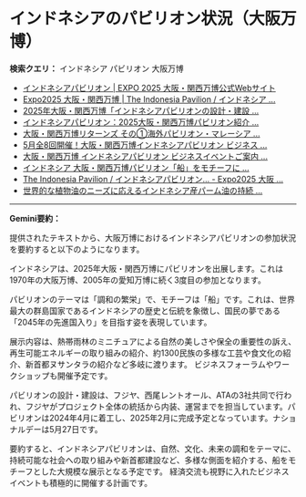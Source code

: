 # インドネシアのパビリオン状況（大阪万博）

**検索クエリ：** インドネシア パビリオン 大阪万博

- [インドネシアパビリオン | EXPO 2025 大阪・関西万博公式Webサイト](https://www.expo2025.or.jp/official-participant/indonesia/)
- [Expo2025 大阪・関西万博 | The Indonesia Pavilion / インドネシア ...](https://www.instagram.com/p/C6s6GRiu_ZW/)
- [2025年大阪・関西万博「インドネシアパビリオンの設計・建設 ...](https://www.fujiya-net.co.jp/news/20240501)
- [インドネシアパビリオン：2025大阪・関西万博パビリオン紹介 ...](https://www.nippon.com/ja/guide-to-japan/expo2025021/)
- [大阪・関西万博リターンズ その①海外パビリオン・マレーシア ...](https://ameblo.jp/mamehana0705/entry-12897501153.html)
- [5月全8回開催！大阪・関西万博インドネシアパビリオン ビジネス ...](https://www.jcci.or.jp/news/others/initiative/2025/0327181640.html)
- [大阪・関西万博 インドネシアパビリオン ビジネスイベントご案内 ...](https://bkpm-jpn.com/osakaexpo2025/)
- [インドネシア 大阪・関西万博パビリオン「船」をモチーフに ...](https://jocr.jp/raditopi/2024/03/01/559193/)
- [The Indonesia Pavilion / インドネシアパビリオン... - Expo2025 大阪 ...](https://www.facebook.com/expo2025japan/posts/-the-indonesia-pavilion-%E3%82%A4%E3%83%B3%E3%83%89%E3%83%8D%E3%82%B7%E3%82%A2%E3%83%91%E3%83%93%E3%83%AA%E3%82%AA%E3%83%B3%E3%82%A4%E3%83%B3%E3%83%89%E3%83%8D%E3%82%B7%E3%82%A2%E3%83%91%E3%83%93%E3%83%AA%E3%82%AA%E3%83%B3%E3%81%AF%E8%B1%8A%E3%81%8B%E3%81%AA%E5%8F%AF%E8%83%BD%E6%80%A7%E3%81%A8%E6%98%8E%E3%82%8B%E3%81%84%E6%98%8E%E6%97%A5%E3%81%B8%E3%81%AE%E5%B8%8C%E6%9C%9B%E3%82%92%E7%A7%98%E3%82%81%E3%81%9F%E5%9B%BD%E3%81%A8%E3%81%97%E3%81%A6%E3%81%A0%E3%81%91%E3%81%A7%E3%81%AA%E3%81%8F%E4%B8%96%E7%95%8C%E3%81%AE%E8%AA%BF/748797680759236/)
- [世界的な植物油のニーズに応えるインドネシア産パーム油の持続 ...](https://theme-weeks.expo2025.or.jp/program/detail/6736f12e30e34.html)


---

**Gemini要約：**

提供されたテキストから、大阪万博におけるインドネシアパビリオンの参加状況を要約すると以下のようになります。

インドネシアは、2025年大阪・関西万博にパビリオンを出展します。これは1970年の大阪万博、2005年の愛知万博に続く3度目の参加となります。

パビリオンのテーマは「調和の繁栄」で、モチーフは「船」です。これは、世界最大の群島国家であるインドネシアの歴史と伝統を象徴し、国民の夢である「2045年の先進国入り」を目指す姿を表現しています。

展示内容は、熱帯雨林のミニチュアによる自然の美しさや保全の重要性の訴え、再生可能エネルギーの取り組みの紹介、約1300民族の多様な工芸や食文化の紹介、新首都ヌサンタラの紹介など多岐に渡ります。  ビジネスフォーラムやワークショップも開催予定です。

パビリオンの設計・建設は、フジヤ、西尾レントオール、ATAの3社共同で行われ、フジヤがプロジェクト全体の統括から内装、運営までを担当しています。パビリオンは2024年4月に着工し、2025年2月に完成予定となっています。ナショナルデーは5月27日です。

要約すると、インドネシアパビリオンは、自然、文化、未来の調和をテーマに、持続可能な社会への取り組みや新首都建設など、多様な側面を紹介する、船をモチーフとした大規模な展示となる予定です。  経済交流も視野に入れたビジネスイベントも積極的に開催する計画です。

